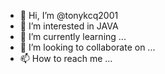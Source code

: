 - 👋 Hi, I’m @tonykcq2001
- 👀 I’m interested in JAVA
- 🌱 I’m currently learning ...
- 💞️ I’m looking to collaborate on ...
- 📫 How to reach me ...

<!---
tonykcq2001/tonykcq2001 is a ✨ special ✨ repository because its `README.md` (this file) appears on your GitHub profile.
You can click the Preview link to take a look at your changes.
--->
